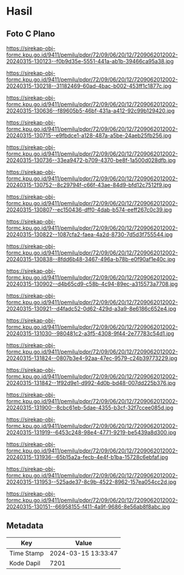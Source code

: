 # Hasil

## Foto C Plano

https://sirekap-obj-formc.kpu.go.id/9411/pemilu/pdpr/72/09/06/20/12/7209062012002-20240315-130123--f0b9d35e-5551-441a-ab1b-39466ca95a38.jpg

https://sirekap-obj-formc.kpu.go.id/9411/pemilu/pdpr/72/09/06/20/12/7209062012002-20240315-130218--31182469-60ad-4bac-b002-453ff1c1877c.jpg

https://sirekap-obj-formc.kpu.go.id/9411/pemilu/pdpr/72/09/06/20/12/7209062012002-20240315-130636--f89605b5-46bf-431a-a412-92c99b129420.jpg

https://sirekap-obj-formc.kpu.go.id/9411/pemilu/pdpr/72/09/06/20/12/7209062012002-20240315-130715--e9fbdce1-a128-487a-a5be-24aeb25fb256.jpg

https://sirekap-obj-formc.kpu.go.id/9411/pemilu/pdpr/72/09/06/20/12/7209062012002-20240315-130736--33ea9472-b709-4370-be8f-1a500d028dfb.jpg

https://sirekap-obj-formc.kpu.go.id/9411/pemilu/pdpr/72/09/06/20/12/7209062012002-20240315-130752--8c29794f-c66f-43ae-84d9-bfd12c7512f9.jpg

https://sirekap-obj-formc.kpu.go.id/9411/pemilu/pdpr/72/09/06/20/12/7209062012002-20240315-130807--ec150436-dff0-4dab-b574-eeff267c0c39.jpg

https://sirekap-obj-formc.kpu.go.id/9411/pemilu/pdpr/72/09/06/20/12/7209062012002-20240315-130822--1087cfa2-faea-4a2d-8730-7d5d3f755544.jpg

https://sirekap-obj-formc.kpu.go.id/9411/pemilu/pdpr/72/09/06/20/12/7209062012002-20240315-130838--8fdd6b48-3467-496a-b78b-e0f90af1e40c.jpg

https://sirekap-obj-formc.kpu.go.id/9411/pemilu/pdpr/72/09/06/20/12/7209062012002-20240315-130902--d4b65cd9-c58b-4c94-89ec-a315573a7708.jpg

https://sirekap-obj-formc.kpu.go.id/9411/pemilu/pdpr/72/09/06/20/12/7209062012002-20240315-130921--d4fadc52-0d62-429d-a3a9-8e6186c652e4.jpg

https://sirekap-obj-formc.kpu.go.id/9411/pemilu/pdpr/72/09/06/20/12/7209062012002-20240315-131030--980481c2-a3f5-4308-9f44-2e77783c54d1.jpg

https://sirekap-obj-formc.kpu.go.id/9411/pemilu/pdpr/72/09/06/20/12/7209062012002-20240315-131824--0807b3e4-92aa-47ec-9579-c24b39773229.jpg

https://sirekap-obj-formc.kpu.go.id/9411/pemilu/pdpr/72/09/06/20/12/7209062012002-20240315-131842--1f92d9e1-d992-4d0b-bd48-007dd225b376.jpg

https://sirekap-obj-formc.kpu.go.id/9411/pemilu/pdpr/72/09/06/20/12/7209062012002-20240315-131900--8cbc61eb-5dae-4355-b3cf-32f7ccee085d.jpg

https://sirekap-obj-formc.kpu.go.id/9411/pemilu/pdpr/72/09/06/20/12/7209062012002-20240315-131919--6453c248-98e4-4771-9219-be5439a8d300.jpg

https://sirekap-obj-formc.kpu.go.id/9411/pemilu/pdpr/72/09/06/20/12/7209062012002-20240315-131936--65b15a2a-fecb-4e4f-b1ba-15728c6ebfaf.jpg

https://sirekap-obj-formc.kpu.go.id/9411/pemilu/pdpr/72/09/06/20/12/7209062012002-20240315-131953--525ade37-8c9b-4522-8962-157ea054cc2d.jpg

https://sirekap-obj-formc.kpu.go.id/9411/pemilu/pdpr/72/09/06/20/12/7209062012002-20240315-130151--66958155-f411-4a9f-9686-8e56ab8f8abc.jpg


## Metadata

| Key        | Value               |
| ---------- | ------------------- |
| Time Stamp | 2024-03-15 13:33:47 |
| Kode Dapil | 7201                |



